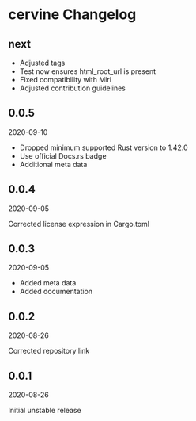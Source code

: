 # cervine Changelog

## next

* Adjusted tags
* Test now ensures html_root_url is present
* Fixed compatibility with Miri
* Adjusted contribution guidelines

## 0.0.5

2020-09-10

* Dropped minimum supported Rust version to 1.42.0
* Use official Docs.rs badge
* Additional meta data

## 0.0.4

2020-09-05

Corrected license expression in Cargo.toml

## 0.0.3

2020-09-05

* Added meta data
* Added documentation

## 0.0.2

2020-08-26

Corrected repository link

## 0.0.1

2020-08-26

Initial unstable release
